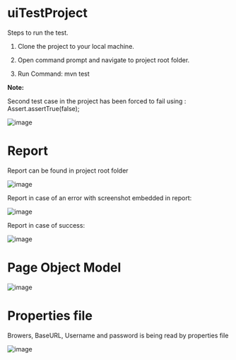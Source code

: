 # uiTestProject



Steps to run the test.

1. Clone the project to your local machine.

2. Open command prompt and navigate to project root folder.

3. Run Command: mvn test


**Note:**

Second test case in the project has been forced to fail  using :   Assert.assertTrue(false);

![image](https://user-images.githubusercontent.com/43292554/158153316-0275075b-661c-4bb1-886a-4fd995c7014a.png)



# Report  

Report can be found in project root folder

![image](https://user-images.githubusercontent.com/43292554/158152899-36e5739a-3624-43b9-8045-8cab44da23ae.png)


Report in case of an error with screenshot embedded in report:

![image](https://user-images.githubusercontent.com/43292554/158154890-2696a27d-e8fc-4c1a-b616-4f93ee90ced5.png)



Report in case of success:

![image](https://user-images.githubusercontent.com/43292554/158155157-ab3879f1-ac9b-4b79-80bd-997d6ef60965.png)


# Page Object Model

![image](https://user-images.githubusercontent.com/43292554/158155514-3d787bba-c545-4d77-90c1-eca9cdc5b8d6.png)


#  Properties file

Browers, BaseURL, Username and password is being read by properties file

![image](https://user-images.githubusercontent.com/43292554/158153609-fc8ba49e-c3e6-4181-9ae4-3949a134e618.png)

         
